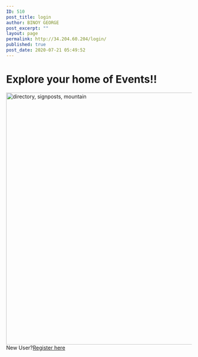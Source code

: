 ```yaml
---
ID: 510
post_title: login
author: BINOY GEORGE
post_excerpt: ""
layout: page
permalink: http://34.204.60.204/login/
published: true
post_date: 2020-07-21 05:49:52
---
```

<h1>Explore your home of Events!!</h1>		
										<img width="1024" height="682" src="https://confrenzo.s3.amazonaws.com/wp-content/uploads/2020/08/01104131/directory-signposts-mountain-235086-1024x682.jpg" alt="directory, signposts, mountain" />											
		New User?<a href="http://34.204.60.204/registration/">Register here</a>

